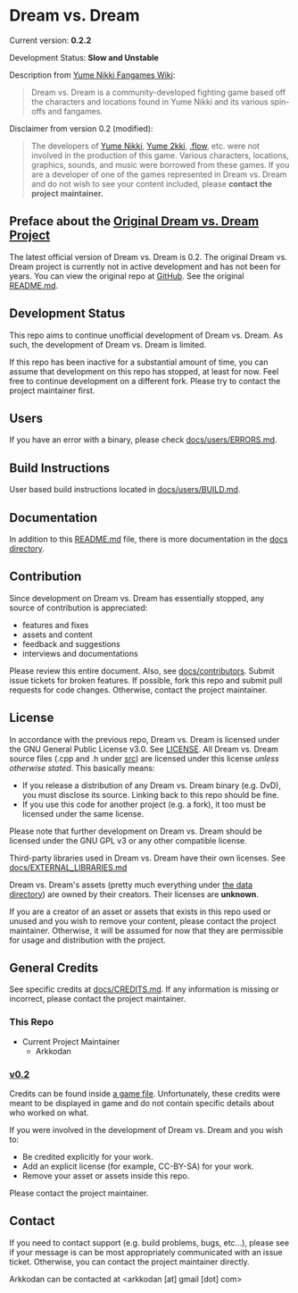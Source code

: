 # Dream vs. Dream

Current version: **0.2.2**

Development Status: **Slow and Unstable**

Description from [Yume Nikki Fangames Wiki](https://yumenikkifg.fandom.com/wiki/Dream_vs_Dream):

> Dream vs. Dream is a community-developed fighting game based off the characters and locations found in Yume Nikki and its various spin-offs and fangames.

Disclaimer from version 0.2 (modified):

> The developers of [Yume Nikki](https://yumenikki.fandom.com/wiki/Yume_Nikki_Wiki), [Yume 2kki](https://yume2kki.fandom.com/wiki/Yume_2kki_Wiki), [.flow](https://dotflow.fandom.com/wiki/.flow_Wiki), etc. were not involved in the production of this game.
> Various characters, locations, graphics, sounds, and music were borrowed from these games.
> If you are a developer of one of the games represented in Dream vs. Dream and do not wish to see your content included, please **contact the project maintainer.**

## Preface about the [Original Dream vs. Dream Project][v0.2 repo]

The latest official version of Dream vs. Dream is 0.2.
The original Dream vs. Dream project is currently not in active development and has not been for years.
You can view the original repo at [GitHub][v0.2 repo].
See the original [README.md](./docs/old/README.md).

## Development Status

This repo aims to continue unofficial development of Dream vs. Dream.
As such, the development of Dream vs. Dream is limited.

If this repo has been inactive for a substantial amount of time, you can assume that development on this repo has stopped, at least for now. Feel free to continue development on a different fork. Please try to contact the project maintainer first.

## Users

If you have an error with a binary, please check [docs/users/ERRORS.md](./docs/users/ERRORS.md).

## Build Instructions

User based build instructions located in [docs/users/BUILD.md](./docs/users/BUILD.md).

## Documentation

In addition to this [README.md](./README.md) file, there is more documentation in the [docs directory](./docs).

## Contribution

Since development on Dream vs. Dream has essentially stopped, any source of contribution is appreciated:

- features and fixes
- assets and content
- feedback and suggestions
- interviews and documentations

Please review this entire document.
Also, see [docs/contributors](./docs/contributors).
Submit issue tickets for broken features.
If possible, fork this repo and submit pull requests for code changes.
Otherwise, contact the project maintainer.

## License

In accordance with the previous repo, Dream vs. Dream is licensed under the GNU General Public License v3.0. See [LICENSE](./LICENSE).
All Dream vs. Dream source files (.cpp and .h under [src](./src)) are licensed under this license _unless otherwise stated_.
This basically means:

- If you release a distribution of any Dream vs. Dream binary (e.g. DvD), you must disclose its source. Linking back to this repo should be fine.
- If you use this code for another project (e.g. a fork), it too must be licensed under the same license.

Please note that further development on Dream vs. Dream should be licensed under the GNU GPL v3 or any other compatible license.

Third-party libraries used in Dream vs. Dream have their own licenses. See [docs/EXTERNAL_LIBRARIES.md](./docs/EXTERNAL_LIBRARIES.md)

Dream vs. Dream's assets (pretty much everything under [the data directory](./data)) are owned by their creators. Their licenses are **unknown**.

If you are a creator of an asset or assets that exists in this repo used or unused and you wish to remove your content, please contact the project maintainer.
Otherwise, it will be assumed for now that they are permissible for usage and distribution with the project.

## General Credits

See specific credits at [docs/CREDITS.md](./docs/CREDITS.md). If any information is missing or incorrect, please contact the project maintainer.

### This Repo

- Current Project Maintainer
  - Arkkodan

### [v0.2][v0.2 repo]

Credits can be found inside [a game file](./data/menus/credits/credits.txt). Unfortunately, these credits were meant to be displayed in game and do not contain specific details about who worked on what.

If you were involved in the development of Dream vs. Dream and you wish to:

- Be credited explicitly for your work.
- Add an explicit license (for example, CC-BY-SA) for your work.
- Remove your asset or assets inside this repo.

Please contact the project maintainer.

## Contact

If you need to contact support (e.g. build problems, bugs, etc...), please see if your message is can be most appropriately communicated with an issue ticket. Otherwise, you can contact the project maintainer directly.

Arkkodan can be contacted at \<arkkodan [at] gmail [dot] com>

[v0.2 repo]: https://github.com/elizagamedev/dreamvsdream-old
